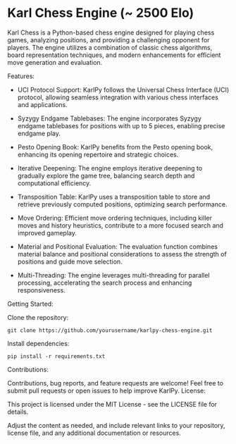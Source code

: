 # Karl Chess Engine (~ 2500 Elo)

Karl Chess is a Python-based chess engine designed for playing chess games, analyzing positions, and providing a challenging opponent for players. The engine utilizes a combination of classic chess algorithms, board representation techniques, and modern enhancements for efficient move generation and evaluation.

Features:

* UCI Protocol Support: KarlPy follows the Universal Chess Interface (UCI) protocol, allowing seamless integration with various chess interfaces and applications.

* Syzygy Endgame Tablebases: The engine incorporates Syzygy endgame tablebases for positions with up to 5 pieces, enabling precise endgame play.

* Pesto Opening Book: KarlPy benefits from the Pesto opening book, enhancing its opening repertoire and strategic choices.

* Iterative Deepening: The engine employs iterative deepening to gradually explore the game tree, balancing search depth and computational efficiency.

* Transposition Table: KarlPy uses a transposition table to store and retrieve previously computed positions, optimizing search performance.

* Move Ordering: Efficient move ordering techniques, including killer moves and history heuristics, contribute to a more focused search and improved gameplay.

* Material and Positional Evaluation: The evaluation function combines material balance and positional considerations to assess the strength of positions and guide move selection.

* Multi-Threading: The engine leverages multi-threading for parallel processing, accelerating the search process and enhancing responsiveness.

Getting Started:

Clone the repository:

    git clone https://github.com/yourusername/karlpy-chess-engine.git

Install dependencies:

    pip install -r requirements.txt

Contributions:

Contributions, bug reports, and feature requests are welcome! Feel free to submit pull requests or open issues to help improve KarlPy.
License:

This project is licensed under the MIT License - see the LICENSE file for details.

Adjust the content as needed, and include relevant links to your repository, license file, and any additional documentation or resources.

